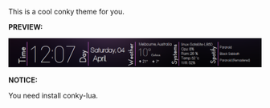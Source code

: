 This is a cool conky theme for you. 

**PREVIEW:**  

![](https://raw.githubusercontent.com/CuriousFu/Slick_Conky/master/Slick_Conky/preview.png)

**NOTICE:**  

You need install conky-lua.
